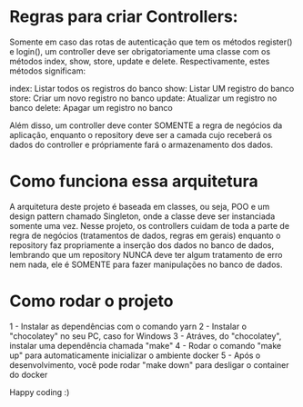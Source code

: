 # Regras para criar Controllers:

Somente em caso das rotas de autenticação que tem os métodos register() e login(),
um controller deve ser obrigatoriamente uma classe com os métodos index, show,
store, update e delete. Respectivamente, estes métodos significam:

index: Listar todos os registros do banco
show: Listar UM registro do banco
store: Criar um novo registro no banco
update: Atualizar um registro no banco
delete: Apagar um registro no banco


Além disso, um controller deve conter SOMENTE a regra de negócios da aplicação, enquanto o repository deve ser a camada cujo receberá os dados do controller e própriamente fará o armazenamento dos dados.

# Como funciona essa arquitetura

A arquitetura deste projeto é baseada em classes, ou seja, POO e um design pattern chamado Singleton, onde a classe deve ser instanciada somente uma vez. Nesse projeto, os controllers cuidam de toda a parte de regra de negócios (tratamentos de dados, regras em gerais) enquanto o repository faz propriamente a inserção dos dados no banco de dados, lembrando que um repository NUNCA deve ter algum tratamento de erro nem nada, ele é SOMENTE para fazer manipulações no banco de dados.

# Como rodar o projeto

1 - Instalar as dependências com o comando yarn
2 - Instalar o "chocolatey" no seu PC, caso for Windows
3 - Atráves, do "chocolatey", instalar uma dependência chamada "make"
4 - Rodar o comando "make up" para automaticamente inicializar o ambiente docker
5 - Após o desenvolvimento, você pode rodar "make down" para desligar o container do docker

Happy coding :)
